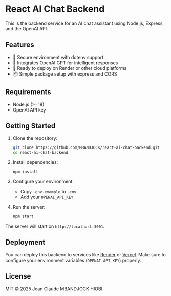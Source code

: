 
# React AI Chat Backend

This is the backend service for an AI chat assistant using Node.js, Express, and the OpenAI API.

## Features

- 🔐 Secure environment with dotenv support
- 🤖 Integrates OpenAI GPT for intelligent responses
- 🚀 Ready to deploy on Render or other cloud platforms
- 📦 Simple package setup with express and CORS

## Requirements

- Node.js (>=18)
- OpenAI API key

## Getting Started

1. Clone the repository:
   ```bash
   git clone https://github.com/MBANDJOCK/react-ai-chat-backend.git
   cd react-ai-chat-backend
   ```

2. Install dependencies:
   ```bash
   npm install
   ```

3. Configure your environment:
   - Copy `.env.example` to `.env`
   - Add your `OPENAI_API_KEY`

4. Run the server:
   ```bash
   npm start
   ```

The server will start on `http://localhost:3001`.

## Deployment

You can deploy this backend to services like [Render](https://render.com/) or [Vercel](https://vercel.com/). Make sure to configure your environment variables (`OPENAI_API_KEY`) properly.

## License

MIT © 2025 Jean Claude MBANDJOCK HIOBI
